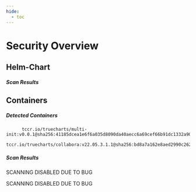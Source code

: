 ```yaml
---
hide:
  - toc
---
```


# Security Overview

<link href="https://truecharts.org/_static/trivy.css" type="text/css" rel="stylesheet" />

## Helm-Chart

##### Scan Results


## Containers

##### Detected Containers

          tccr.io/truecharts/multi-init:v0.0.1@sha256:41185dcea1e6f6a035d8090da40aecc6a69cef66b91dc1332a90c9d22861d367
          tccr.io/truecharts/collabora:v22.05.3.1.1@sha256:bd8a7a162e8aed2990c262e5251f22eaa69cfba8e75a4886e90455a30f775696

##### Scan Results

SCANNING DISABLED DUE TO BUG

SCANNING DISABLED DUE TO BUG
